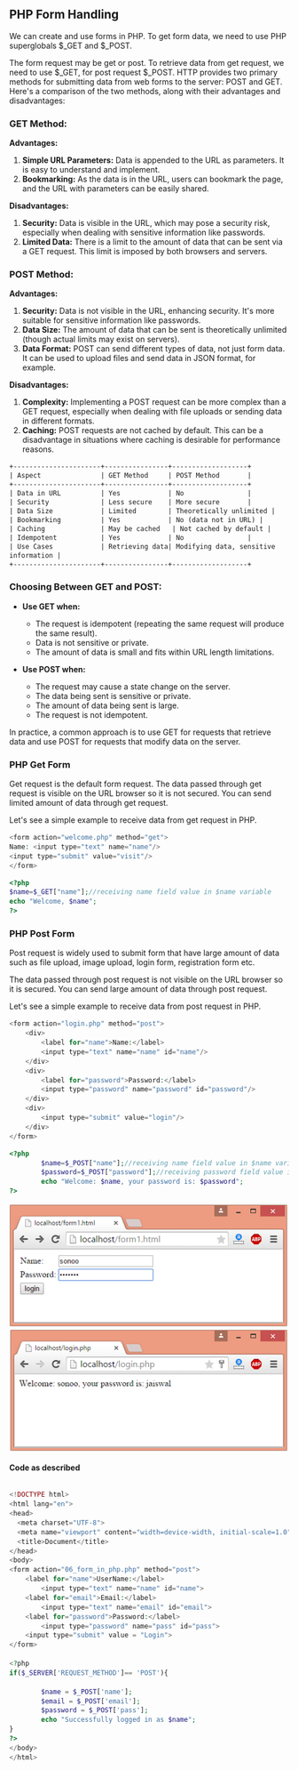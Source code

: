 ## PHP Form Handling

We can create and use forms in PHP. To get form data, we need to use PHP superglobals $_GET and $_POST.

The form request may be get or post. To retrieve data from get request, we need to use $_GET, for post request $_POST.
HTTP provides two primary methods for submitting data from web forms to the server: POST and GET. Here's a comparison of the two methods, along with their advantages and disadvantages:

### GET Method:

**Advantages:**
1. **Simple URL Parameters:** Data is appended to the URL as parameters. It is easy to understand and implement.
2. **Bookmarking:** As the data is in the URL, users can bookmark the page, and the URL with parameters can be easily shared.

**Disadvantages:**
1. **Security:** Data is visible in the URL, which may pose a security risk, especially when dealing with sensitive information like passwords.
2. **Limited Data:** There is a limit to the amount of data that can be sent via a GET request. This limit is imposed by both browsers and servers.

### POST Method:

**Advantages:**
1. **Security:** Data is not visible in the URL, enhancing security. It's more suitable for sensitive information like passwords.
2. **Data Size:** The amount of data that can be sent is theoretically unlimited (though actual limits may exist on servers).
3. **Data Format:** POST can send different types of data, not just form data. It can be used to upload files and send data in JSON format, for example.

**Disadvantages:**
1. **Complexity:** Implementing a POST request can be more complex than a GET request, especially when dealing with file uploads or sending data in different formats.
2. **Caching:** POST requests are not cached by default. This can be a disadvantage in situations where caching is desirable for performance reasons.



```
+----------------------+----------------+-------------------+
| Aspect               | GET Method     | POST Method       |
+----------------------+----------------+-------------------+
| Data in URL          | Yes            | No                |
| Security             | Less secure    | More secure       |
| Data Size            | Limited        | Theoretically unlimited |
| Bookmarking          | Yes            | No (data not in URL) |
| Caching              | May be cached   | Not cached by default |
| Idempotent           | Yes            | No                |
| Use Cases            | Retrieving data| Modifying data, sensitive information |
+----------------------+----------------+-------------------+
```


### Choosing Between GET and POST:

- **Use GET when:**
  - The request is idempotent (repeating the same request will produce the same result).
  - Data is not sensitive or private.
  - The amount of data is small and fits within URL length limitations.

- **Use POST when:**
  - The request may cause a state change on the server.
  - The data being sent is sensitive or private.
  - The amount of data being sent is large.
  - The request is not idempotent.

In practice, a common approach is to use GET for requests that retrieve data and use POST for requests that modify data on the server.
### PHP Get Form

Get request is the default form request. The data passed through get request is visible on the URL browser so it is not secured. You can send limited amount of data through get request.

Let's see a simple example to receive data from get request in PHP.

```php
<form action="welcome.php" method="get">  
Name: <input type="text" name="name"/>  
<input type="submit" value="visit"/>  
</form>
```

```php
<?php  
$name=$_GET["name"];//receiving name field value in $name variable  
echo "Welcome, $name";  
?>  
```

### PHP Post Form
Post request is widely used to submit form that have large amount of data such as file upload, image upload, login form, registration form etc.

The data passed through post request is not visible on the URL browser so it is secured. You can send large amount of data through post request.

Let's see a simple example to receive data from post request in PHP.

```php
<form action="login.php" method="post">
    <div>
        <label for="name">Name:</label>
        <input type="text" name="name" id="name"/>
    </div>
    <div>
        <label for="password">Password:</label>
        <input type="password" name="password" id="password"/>
    </div>
    <div>
        <input type="submit" value="login"/>
    </div>
</form>

```

```php
<?php  
        $name=$_POST["name"];//receiving name field value in $name variable  
        $password=$_POST["password"];//receiving password field value in $password variable   
        echo "Welcome: $name, your password is: $password";  
?>  
```

![Alt text](fig/image.png)
![Alt text](fig/image-1.png)

**Code as described**
```php

<!DOCTYPE html>
<html lang="en">
<head>
  <meta charset="UTF-8">
  <meta name="viewport" content="width=device-width, initial-scale=1.0">
  <title>Document</title>
</head>
<body>
<form action="06_form_in_php.php" method="post">
    <label for="name">UserName:</label> 
        <input type="text" name="name" id="name">  
    <label for="email">Email:</label> 
        <input type="text" name="email" id="email">
    <label for="password">Password:</label>
        <input type="password" name="pass" id="pass">
    <input type="submit" value = "Login">
</form>
  
<?php  
if($_SERVER['REQUEST_METHOD']== 'POST'){

        $name = $_POST['name'];
        $email = $_POST['email'];
        $password = $_POST['pass'];
        echo "Successfully logged in as $name";
}
?> 
</body>
</html>

```